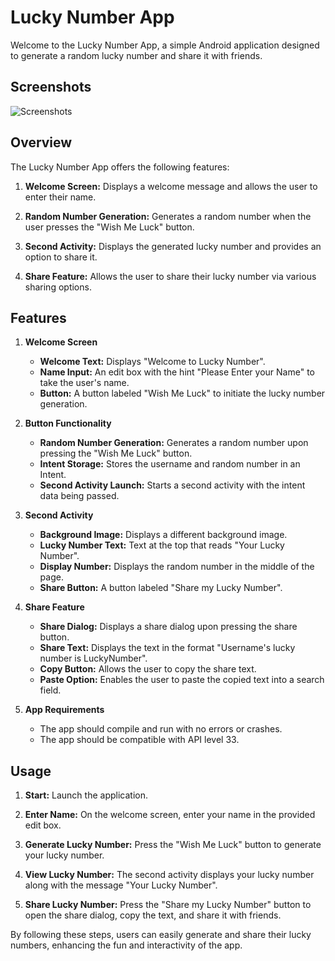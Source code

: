 # Lucky Number App

Welcome to the Lucky Number App, a simple Android application designed to generate a random lucky number and share it with friends.

## Screenshots

![Screenshots](https://i.postimg.cc/q7pL9n3H/Screen-Short.png)

## Overview

The Lucky Number App offers the following features:

1. **Welcome Screen:** Displays a welcome message and allows the user to enter their name.

2. **Random Number Generation:** Generates a random number when the user presses the "Wish Me Luck" button.

3. **Second Activity:** Displays the generated lucky number and provides an option to share it.

4. **Share Feature:** Allows the user to share their lucky number via various sharing options.


## Features

1. **Welcome Screen**
    - **Welcome Text:** Displays "Welcome to Lucky Number".
    - **Name Input:** An edit box with the hint "Please Enter your Name" to take the user's name.
    - **Button:** A button labeled "Wish Me Luck" to initiate the lucky number generation.

2. **Button Functionality**
    - **Random Number Generation:** Generates a random number upon pressing the "Wish Me Luck" button.
    - **Intent Storage:** Stores the username and random number in an Intent.
    - **Second Activity Launch:** Starts a second activity with the intent data being passed.

3. **Second Activity**
    - **Background Image:** Displays a different background image.
    - **Lucky Number Text:** Text at the top that reads "Your Lucky Number".
    - **Display Number:** Displays the random number in the middle of the page.
    - **Share Button:** A button labeled "Share my Lucky Number".

4. **Share Feature**
    - **Share Dialog:** Displays a share dialog upon pressing the share button.
    - **Share Text:** Displays the text in the format "Username's lucky number is LuckyNumber".
    - **Copy Button:** Allows the user to copy the share text.
    - **Paste Option:** Enables the user to paste the copied text into a search field.

5. **App Requirements**
    - The app should compile and run with no errors or crashes.
    - The app should be compatible with API level 33.

## Usage

1. **Start:** Launch the application.

2. **Enter Name:** On the welcome screen, enter your name in the provided edit box.

3. **Generate Lucky Number:** Press the "Wish Me Luck" button to generate your lucky number.

4. **View Lucky Number:** The second activity displays your lucky number along with the message "Your Lucky Number".

5. **Share Lucky Number:** Press the "Share my Lucky Number" button to open the share dialog, copy the text, and share it with friends.

By following these steps, users can easily generate and share their lucky numbers, enhancing the fun and interactivity of the app.
